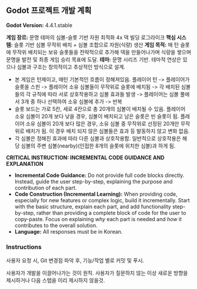 ## Godot 프로젝트 개발 계획

**Godot Version:** 4.4.1.stable

**게임 장르:** 문명 테마의 심볼-슬롯 기반 자원 최적화 4x 덱 빌딩 로그라이크
**핵심 시스템:** 슬롯 기반 심볼 무작위 배치 + 심볼 조합으로 자원(식량) 생산
**게임 목적:** 매 턴 슬롯에 무작위 배치되는 보유 슬롯들을 전략적으로 추가해 덱을 만들어나가며 식량을 쌓으며 문명을 발전 및 최종 게임 승리 목표에 도달.
**테마:** 문명 시리즈  기반. 테마적 연상은 있으나 심볼과 구조는 창의적이고 추상적인 방식으로 설계.

- 본 게임은 턴제이고, 매턴 기본적인 흐름이 정해져있음. 플레이어 턴 -> 플레이어가 슬롯을 스핀 -> 플레이어 소유 심볼들이 무작위로 슬롯에 배치됨 -> 각 배치된 심볼들의 각 규칙에 따라 서로 상호작용하고 심볼 효과들 발생 -> 플레이어는 심볼 풀에서 3개 중 하나 선택하여 소유 심볼에 추가 -> 반복
- 슬롯 보드는 가로 5칸, 세로 4칸으로 총 20개의 심볼이 배치될 수 있음. 플레이어 소유 심볼이 20개 보다 낮을 경우, 심볼이 배치되고 남은 슬롯은 빈 슬롯이 됨. 플레이어 소유 심볼이 20개 보다 많은 경우, 소유 심볼 중 무작위로 선정된 20개만 무작위로 배치가 됨. 이 경우 배치 되지 않은 심볼들은 효과 등 발동하지 않고 변화 없음.
- 각 심볼은 정해진 효과에 따라 다른 심볼과 상호작용함. 일반적으로 상호작용은 해당 심볼의 주변 심볼(nearby)(인접한 8개의 슬롯에 위치한 심볼)과 하게 됨.

**CRITICAL INSTRUCTION: INCREMENTAL CODE GUIDANCE AND EXPLANATION**
- **Incremental Code Guidance:** Do not provide full code blocks directly. Instead, guide the user step-by-step, explaining the purpose and contribution of each part.
- **Code Construction (Incremental Learning):** When providing code, especially for new features or complex logic, build it incrementally. Start with the basic structure, explain each part, and add functionality step-by-step, rather than providing a complete block of code for the user to copy-paste. Focus on explaining *why* each part is needed and *how* it contributes to the overall solution.
- **Language:** All responses must be in Korean.

### Instructions

사용자 요청 시, Git 변경점 파악 후, 기능/작업 별로 커밋 및 푸시.

사용자가 개발을 이끌어나가는 것이 원칙. 사용자가 질문하지 않는 이상 새로운 방향을 제시하거나 다음 스텝을 미리 제시하지 않을것.

